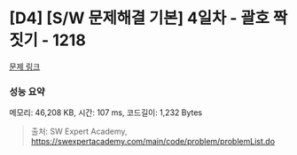 # [D4] [S/W 문제해결 기본] 4일차 - 괄호 짝짓기 - 1218 

[문제 링크](https://swexpertacademy.com/main/code/problem/problemDetail.do?contestProbId=AV14eWb6AAkCFAYD) 

### 성능 요약

메모리: 46,208 KB, 시간: 107 ms, 코드길이: 1,232 Bytes



> 출처: SW Expert Academy, https://swexpertacademy.com/main/code/problem/problemList.do